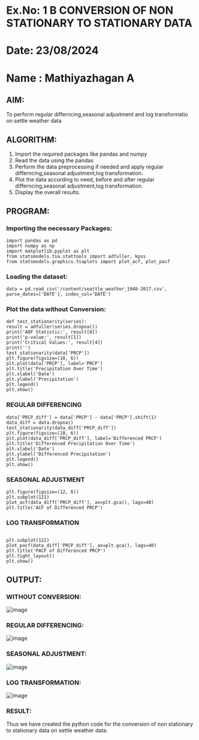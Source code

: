# Ex.No: 1 B                    CONVERSION OF NON STATIONARY TO STATIONARY DATA
# Date: 23/08/2024
# Name : Mathiyazhagan A
## AIM:
To perform regular differncing,seasonal adjustment and log transformatio on settle weather data

## ALGORITHM:
1. Import the required packages like pandas and numpy
2. Read the data using the pandas
3. Perform the data preprocessing if needed and apply regular differncing,seasonal adjustment,log transformation.
4. Plot the data according to need, before and after regular differncing,seasonal adjustment,log transformation.
5. Display the overall results.
   
## PROGRAM:
### Importing the necessary Packages:
```
import pandas as pd
import numpy as np
import matplotlib.pyplot as plt
from statsmodels.tsa.stattools import adfuller, kpss
from statsmodels.graphics.tsaplots import plot_acf, plot_pacf
```

### Loading the dataset:
```
data = pd.read_csv('/content/seattle_weather_1948-2017.csv', parse_dates=['DATE'], index_col='DATE')
```

### Plot the data without Conversion:
```
def test_stationarity(series):
result = adfuller(series.dropna())
print('ADF Statistic:', result[0])
print('p-value:', result[1])
print('Critical Values:', result[4])
print('')
test_stationarity(data['PRCP'])
plt.figure(figsize=(10, 6))
plt.plot(data['PRCP'], label='PRCP')
plt.title('Precipitation Over Time')
plt.xlabel('Date')
plt.ylabel('Precipitation')
plt.legend()
plt.show()

```

### REGULAR DIFFERENCING
```
data['PRCP_diff'] = data['PRCP'] - data['PRCP'].shift(1)
data_diff = data.dropna()
test_stationarity(data_diff['PRCP_diff'])
plt.figure(figsize=(10, 6))
plt.plot(data_diff['PRCP_diff'], label='Differenced PRCP')
plt.title('Differenced Precipitation Over Time')
plt.xlabel('Date')
plt.ylabel('Differenced Precipitation')
plt.legend()
plt.show()
```

### SEASONAL ADJUSTMENT
```
plt.figure(figsize=(12, 6))
plt.subplot(121)
plot_acf(data_diff['PRCP_diff'], ax=plt.gca(), lags=40)
plt.title('ACF of Differenced PRCP')
```

### LOG TRANSFORMATION
```

plt.subplot(122)
plot_pacf(data_diff['PRCP_diff'], ax=plt.gca(), lags=40)
plt.title('PACF of Differenced PRCP')
plt.tight_layout()
plt.show()
```

## OUTPUT:
### WITHOUT CONVERSION:

![image](https://github.com/user-attachments/assets/b1b46bbf-4c81-4fcb-a5cc-5a748c0f6780)



### REGULAR DIFFERENCING:

![image](https://github.com/user-attachments/assets/d801d8b3-242a-4925-81fb-1a675118763e)



### SEASONAL ADJUSTMENT:

![image](https://github.com/user-attachments/assets/52065c38-e4bd-4a00-8fa6-55fe23da3084)



### LOG TRANSFORMATION:

![image](https://github.com/user-attachments/assets/e08653cf-7425-4895-aefd-720513aee8c3)




### RESULT:
Thus we have created the python code for the conversion of non stationary to stationary data on settle weather
data.
